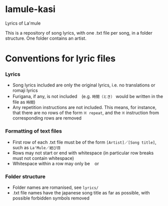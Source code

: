 # lamule-kasi
Lyrics of La'mule

This is a repository of song lyrics, with one .txt file per song, in a folder structure. One folder contains an artist.

# Conventions for lyric files
### Lyrics
- Song lyrics included are only the original lyrics, i.e. no translations or romaji lyrics
- Furigana, if any, is not included　(e.g. `時間（とき）` would be written in the file as `時間`) 
- Any repetition instructions are not included. This means, for instance, that there are no rows of the form `※ repeat`, and the `※` instruction from corresponding rows are removed

### Formatting of text files
- First row of each .txt file must be of the form `[Artist]／[Song title]`, such as `La'Mule／結び目`
- Rows may not start or end with whitespace (in particular row breaks must not contain whitespace)
- Whitespace within a row may only be ` ` or `　`

### Folder structure
- Folder names are romanised, see `lyrics/`
- .txt file names have the japanese song title as far as possible, with possible forbidden symbols removed